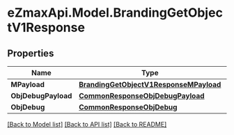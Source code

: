 
# eZmaxApi.Model.BrandingGetObjectV1Response

## Properties

Name | Type | Description | Notes
------------ | ------------- | ------------- | -------------
**MPayload** | [**BrandingGetObjectV1ResponseMPayload**](BrandingGetObjectV1ResponseMPayload.md) |  | 
**ObjDebugPayload** | [**CommonResponseObjDebugPayload**](CommonResponseObjDebugPayload.md) |  | [optional] 
**ObjDebug** | [**CommonResponseObjDebug**](CommonResponseObjDebug.md) |  | [optional] 

[[Back to Model list]](../README.md#documentation-for-models)
[[Back to API list]](../README.md#documentation-for-api-endpoints)
[[Back to README]](../README.md)

